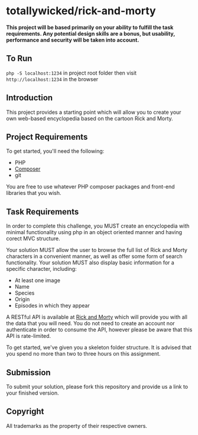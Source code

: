 # totallywicked/rick-and-morty

**This project will be based primarily on your ability to fulfill the task 
requirements. Any potential design skills are a bonus, but usability, 
performance and security will be taken into account.**

## To Run
`php -S localhost:1234` in project root folder then visit `http://localhost:1234` in the browser

## Introduction
This project provides a starting point which will allow you to create your own 
web-based encyclopedia based on the cartoon Rick and Morty.

## Project Requirements
To get started, you'll need the following:

 - PHP
 - [Composer](https://getcomposer.org/)
 - git
 
 You are free to use whatever PHP composer packages and front-end libraries that you 
 wish.

## Task Requirements
In order to complete this challenge, you MUST create an encyclopedia with minimal 
functionality using php in an object oriented manner and having corect MVC structure.

Your solution MUST allow the user to browse the full list of Rick and Morty characters 
in a convenient manner, as well as offer some form of search functionality. Your solution 
MUST also display basic information for a specific character, including:

 - At least one image
 - Name
 - Species
 - Origin
 - Episodes in which they appear
 
A RESTful API is available at [Rick and Morty](https://rickandmortyapi.com/) 
which will provide you with all the data that you will need. You do not need 
to create an account nor authenticate in order to consume the API, however please 
be aware that this API is rate-limited.
 
To get started, we've given you a skeleton folder structure. It is advised 
that you spend no more than two to three hours on this assignment.
 
## Submission
To submit your solution, please fork this repository and provide us a link 
to your finished version.

## Copyright
All trademarks as the property of their respective owners.

